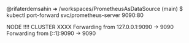@rifaterdemsahin ➜ /workspaces/PrometheusAsDataSource (main) $ kubectl port-forward svc/prometheus-server 9090:80

NODE !!!!
CLUSTER XXXX
Forwarding from 127.0.0.1:9090 -> 9090
Forwarding from [::1]:9090 -> 9090
